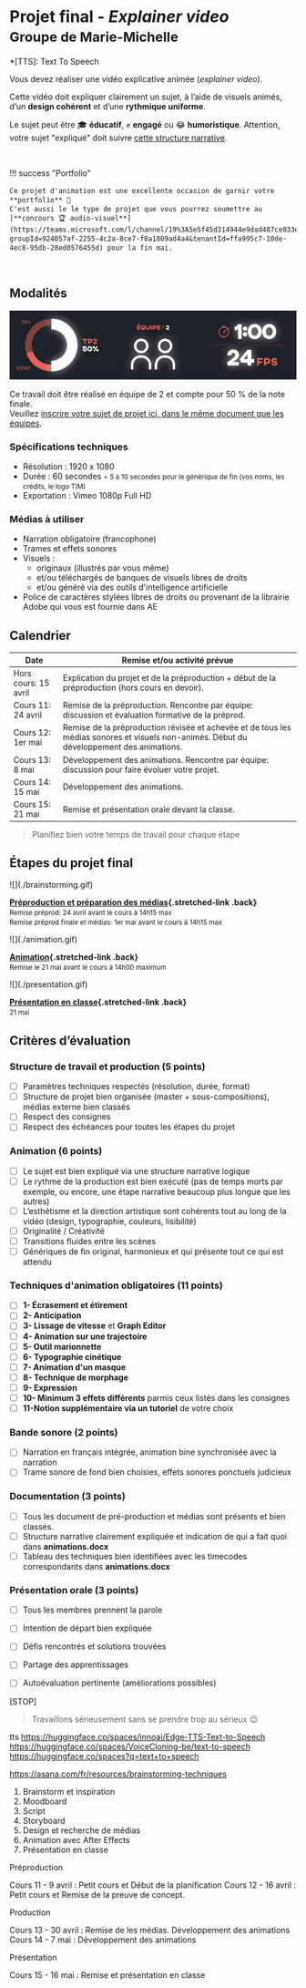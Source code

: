 # Projet final - _Explainer video_ <br><small>Groupe de Marie-Michelle</small>

*[TTS]: Text To Speech

Vous devez réaliser une vidéo explicative animée (_explainer video_).

Cette vidéo doit expliquer clairement un sujet, à l’aide de visuels animés, d’un **design cohérent** et d’une **rythmique uniforme**.

Le sujet peut être 🎓 **éducatif**, ✊ **engagé** ou 😂 **humoristique**. Attention, votre sujet "expliqué" doit suivre [cette structure narrative](https://tim-montmorency.com/compendium/582-214-animation2d-jf-mm/exercices_ae/projet-final-mm/step1.html#structure-narrative).

<br>

!!! success "Portfolio"

    Ce projet d'animation est une excellente occasion de garnir votre **portfolio** 🎨
    C'est aussi le le type de projet que vous pourrez soumettre au [**concours 🏆 audio-visuel**](https://teams.microsoft.com/l/channel/19%3A5e5f45d314944e9dad487ce033ea4f3e%40thread.tacv2/Concours%20essais%20audiovisuels?groupId=924057af-2255-4c2a-8ce7-f0a1809ad4a4&tenantId=ffa995c7-10de-4ec8-95db-28ed0576455d) pour la fin mai. 

<br>

## Modalités

![](infos.jpg)

Ce travail doit être réalisé en équipe de 2 et compte pour 50 % de la note finale. <br> 
Veuillez [inscrire votre sujet de projet ici, dans le même document que les équipes](https://cmontmorency365-my.sharepoint.com/:x:/g/personal/mariem_ouellet_cmontmorency_qc_ca/ESPtsDKJDPlNqTAfpmQNQT0BYV5jNZDCXQgwPg6iVncX0w?e=OjUnJM).

### Spécifications techniques

* Résolution : 1920 x 1080
* Durée : 60 secondes <small>+ 5 à 10 secondes pour le générique de fin (vos noms, les crédits, le logo TIM) </small>
* Exportation : Vimeo 1080p Full HD

### Médias à utiliser

* Narration obligatoire (francophone)
* Trames et effets sonores
* Visuels :
  * originaux (illustrés par vous même)
  * et/ou téléchargés de banques de visuels libres de droits
  * et/ou généré via des outils d'intelligence artificielle
* Police de caractères stylées libres de droits ou provenant de la librairie Adobe qui vous est fournie dans AE

[^tts]: [:hugging: TTS sur ElevenLabs](https://elevenlabs.io/fr)

## Calendrier

| Date                 | Remise et/ou activité prévue                                                                                                              |
|----------------------|-------------------------------------------------------------------------------------------------------------------------------------------|
| Hors cours: 15 avril | Explication du projet et de la préproduction + début de la préproduction (hors cours en devoir).                                          |
| Cours 11: 24 avril   | Remise de la préproduction. Rencontre par équipe: discussion et évaluation formative de la préprod.                                       |
| Cours 12: 1er mai    | Remise de la préproduction révisée et achevée et de tous les médias sonores et visuels non-animés. Début du développement des animations. |
| Cours 13: 8 mai      | Développement des animations. Rencontre par équipe: discussion pour faire évoluer votre projet.                                           |
| Cours 14: 15 mai     | Développement des animations.                                                                                                             |
| Cours 15: 21 mai     | Remise et présentation orale devant la classe.                                                                                            |


> Planifiez bien votre temps de travail pour chaque étape


## Étapes du projet final

<div class="grid grid-1-2" markdown>
  ![](./brainstorming.gif)

  **[Préproduction et préparation des médias](./step1.md){.stretched-link .back}**
  <br><small>Remise préprod: 24 avril avant le cours à 14h15 max</small>
  <br><small>Remise préprod finale et médias: 1er mai avant le cours à 14h15 max</small>
</div>

<div class="grid grid-1-2" markdown>
  ![](./animation.gif)

  **[Animation](./step2.md){.stretched-link .back}**
  <br><small>Remise le 21 mai avant le cours à 14h00 maximum</small>
</div>

<div class="grid grid-1-2" markdown>
  ![](./presentation.gif)

  **[Présentation en classe](./step3.md){.stretched-link .back}**
  <br><small>21 mai</small>
</div>


## Critères d’évaluation

### Structure de travail et production (5 points)

- [ ] Paramètres techniques respectés (résolution, durée, format)
- [ ] Structure de projet bien organisée (master + sous-compositions), médias externe bien classés
- [ ] Respect des consignes
- [ ] Respect des échéances pour toutes les étapes du projet

### Animation (6 points)

- [ ] Le sujet est bien expliqué via une structure narrative logique
- [ ] Le rythme de la production est bien exécuté (pas de temps morts par exemple, ou encore, une étape narrative beaucoup plus longue que les autres)
- [ ] L’esthétisme et la direction artistique sont cohérents tout au long de la vidéo (design, typographie, couleurs, lisibilité)
- [ ] Originalité / Créativité
- [ ] Transitions fluides entre les scènes
- [ ] Génériques de fin original, harmonieux et qui présente tout ce qui est attendu

### Techniques d'animation obligatoires (11 points)

* [ ] **1- Écrasement et étirement**
* [ ] **2- Anticipation**
* [ ] **3- Lissage de vitesse** et **Graph Editor**
* [ ] **4- Animation sur une trajectoire**
* [ ] **5- Outil marionnette**
* [ ] **6- Typographie cinétique**
* [ ] **7- Animation d'un masque**
* [ ] **8- Technique de morphage**
* [ ] **9- Expression**
* [ ] **10- Minimum 3 effets différents** parmis ceux listés dans les consignes
* [ ] **11-Notion supplémentaire via un tutoriel** de votre choix

### Bande sonore (2 points)

- [ ] Narration en français intégrée, animation bine synchronisée avec la narration
- [ ] Trame sonore de fond bien choisies, effets sonores ponctuels judicieux

### Documentation (3 points)

- [ ] Tous les document de pré-production et médias sont présents et bien classés.
- [ ] Structure narrative clairement expliquée et indication de qui a fait quoi dans **animations.docx**
- [ ] Tableau des techniques bien identifiées avec les timecodes correspondants dans **animations.docx**

### Présentation orale (3 points)

- [ ] Tous les membres prennent la parole
- [ ] Intention de départ bien expliquée
- [ ] Défis rencontrés et solutions trouvées
- [ ] Partage des apprentissages
- [ ] Autoévaluation pertinente (améliorations possibles)




[STOP]

> Travaillons sérieusement sans se prendre trop au sérieux :wink:

tts
https://huggingface.co/spaces/innoai/Edge-TTS-Text-to-Speech
https://huggingface.co/spaces/VoiceCloning-be/text-to-speech
https://huggingface.co/spaces?q=text+to+speech

https://asana.com/fr/resources/brainstorming-techniques

1. Brainstorm et inspiration
1. Moodboard
1. Script
1. Storyboard
1. Design et recherche de médias
1. Animation avec After Effects
1. Présentation en classe



Préproduction

Cours 11 - 9 avril : Petit cours et Début de la planification
Cours 12 - 16 avril : Petit cours et Remise de la preuve de concept.

Production

Cours 13 - 30 avril : Remise de les médias. Développement des animations
Cours 14 - 7 mai : Développement des animations

Présentation

Cours 15 - 16 mai : Remise et présentation en classe